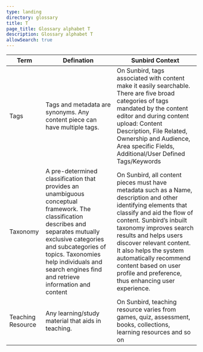 ```yaml
---
type: landing
directory: glossary
title: T
page_title: Glossary alphabet T
description: Glossary alphabet T
allowSearch: true
---
```

Term | Defination |Sunbird Context
-----|------------|-----------------
Tags  |Tags and metadata are synonyms. Any content piece can have multiple tags.  |On Sunbird, tags associated with content make it easily searchable. There are five broad categories of tags mandated by the content editor and during content upload: Content Description, File Related, Ownership and Audience, Area specific Fields, Additional/User Defined Tags/Keywords
Taxonomy  |A pre-determined classification that provides an unambiguous conceptual framework. The classification describes and separates mutually exclusive categories and subcategories of topics. Taxonomies help individuals and search engines find and retrieve information and content  |On Sunbird, all content pieces must have metadata such as a Name, description and other identifying elements that classify and aid the flow of content. Sunbird’s inbuilt taxonomy improves search results and helps users discover relevant content. It also helps the system automatically recommend content based on user profile and preference, thus enhancing user experience. 
Teaching Resource |Any learning/study material that aids in teaching.   |On Sunbird, teaching resource varies from games, quiz, assessment, books, collections, learning resources and so on
